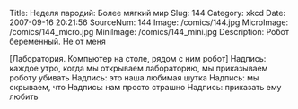 Title: Неделя пародий: Более мягкий мир 
Slug: 144 
Category: xkcd 
Date: 2007-09-16 20:21:56 
SourceNum: 144 
Image: /comics/144.jpg 
MicroImage: /comics/144_micro.jpg 
MiniImage: /comics/144_mini.jpg 
Description: Робот беременный. Не от меня 

[Лаборатория. Компьютер на столе, рядом с ним робот]
Надпись: каждое утро, когда мы открываем лабораторию, мы приказываем роботу убивать
Надпись: это наша любимая шутка
Надпись: мы скрываем, что
Надпись: нам просто страшно
Надпись: приказать ему любить